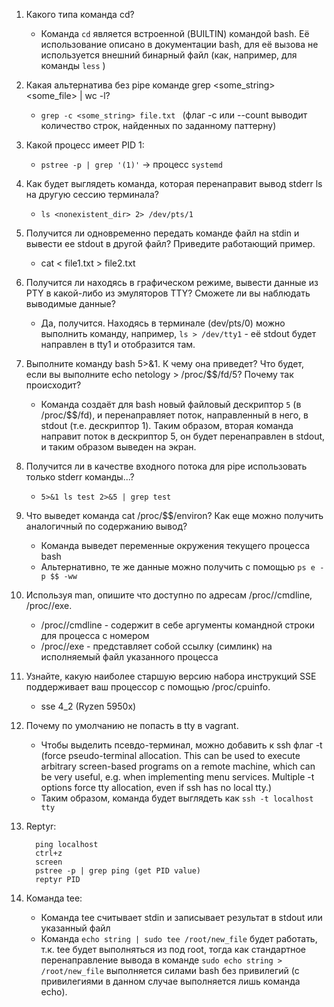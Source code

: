 1. Какого типа команда cd?
   * Команда `cd` является встроенной (BUILTIN) командой bash. Её использование описано в документации bash, для её вызова не используется внешний бинарный файл (как, например, для команды `less` ) 
2. Какая альтернатива без pipe команде grep <some_string> <some_file> | wc -l? 
   * `grep -c <some_string> file.txt ` (флаг -c или --count выводит количество строк, найденных по заданному паттерну)
3. Какой процесс имеет PID 1:
   * `pstree -p | grep '(1)'` -> процесс `systemd`
4. Как будет выглядеть команда, которая перенаправит вывод stderr ls на другую сессию терминала?
   * `ls <nonexistent_dir> 2> /dev/pts/1` 
5. Получится ли одновременно передать команде файл на stdin и вывести ее stdout в другой файл? Приведите работающий пример.
   * cat < file1.txt > file2.txt
6. Получится ли находясь в графическом режиме, вывести данные из PTY в какой-либо из эмуляторов TTY? Сможете ли вы наблюдать выводимые данные?
   * Да, получится. Находясь в терминале (dev/pts/0) можно выполнить команду, например, `ls > /dev/tty1` - её stdout будет направлен в tty1 и отобразится там. 
7. Выполните команду bash 5>&1. К чему она приведет? Что будет, если вы выполните echo netology > /proc/$$/fd/5? Почему так происходит?
   * Команда создаёт для bash новый файловый дескриптор `5` (в /proc/$$/fd), и перенаправляет поток, направленный в него, в stdout (т.е. дескриптор 1). Таким образом, вторая команда направит поток в дескриптор 5, он будет перенаправлен в stdout, и таким образом выведен на экран.
8. Получится ли в качестве входного потока для pipe использовать только stderr команды...?   
   * `5>&1 ls test 2>&5 | grep test` 
9. Что выведет команда cat /proc/$$/environ? Как еще можно получить аналогичный по содержанию вывод?
   * Команда выведет переменные окружения текущего процесса bash
   * Альтернативно, те же данные можно получить с помощью `ps e -p $$ -ww`
10. Используя man, опишите что доступно по адресам /proc/<PID>/cmdline, /proc/<PID>/exe.
    * /proc/<pid>/cmdline - содержит в себе аргументы командной строки для процесса с номером <pid>
    * /proc/<pid>/exe - представляет собой ссылку (симлинк) на исполняемый файл указанного процесса
11. Узнайте, какую наиболее старшую версию набора инструкций SSE поддерживает ваш процессор с помощью /proc/cpuinfo.
    * sse 4_2 (Ryzen 5950x)
12. Почему по умолчанию не попасть в tty в vagrant.
    * Чтобы выделить псевдо-терминал, можно добавить к ssh флаг -t (force pseudo-terminal allocation.  This can be used to execute arbitrary screen-based programs on a remote machine, which can be very useful, e.g. when implementing menu services.  Multiple -t options force tty allocation, even if ssh has no local tty.) 
    * Таким образом, команда будет выглядеть как `ssh -t localhost tty`
13. Reptyr:

          ping localhost
          ctrl+z
          screen
          pstree -p | grep ping (get PID value)
          reptyr PID
  
14. Команда tee:
    * Команда tee считывает stdin и записывает результат в stdout или указанный файл
    * Команда `echo string | sudo tee /root/new_file` будет работать, т.к. tee будет выполняться из под root, тогда как стандартное перенаправление вывода в команде `sudo echo string > /root/new_file` выполняется силами bash без привилегий (с привилегиями в данном случае выполняется лишь команда echo). 


 


